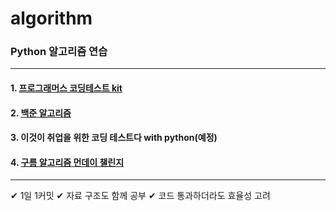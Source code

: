 # algorithm



### Python 알고리즘 연습
***
#### 1. [프로그래머스 코딩테스트 kit](https://github.com/Hyes-y/algorithm/tree/main/programmers)
#### 2. [백준 알고리즘](https://github.com/Hyes-y/algorithm/tree/main/backjoon)
#### 3. 이것이 취업을 위한 코딩 테스트다 with python(예정)
#### 4. [구름 알고리즘 먼데이 챌린지](https://github.com/Hyes-y/algorithm/tree/main/goorm)
***

✔ 1일 1커밋
✔ 자료 구조도 함께 공부
✔ 코드 통과하더라도 효율성 고려

